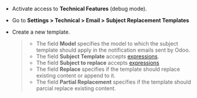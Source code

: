 - Activate access to **Technical Features** (debug mode).

- Go to **Settings \> Technical \> Email \> Subject Replacement
  Templates**

- Create a new template.

  > - The field **Model** specifies the model to which the subject
  >   template should apply in the notification emails sent by Odoo.
  > - The field **Subject Template** accepts
  >   [expressions](https://www.odoo.com/documentation/17.0/applications/general/companies/email_template.html#dynamic-placeholders).
  > - The field **Subject to replace** accepts
  >   [expressions](https://www.odoo.com/documentation/17.0/applications/general/companies/email_template.html#dynamic-placeholders)
  > - The field **Replace** specifies if the template should replace
  >   existing content or append to it.
  > - The field **Partial Replacement** specifies if the template should
  >   parcial replace existing content.
